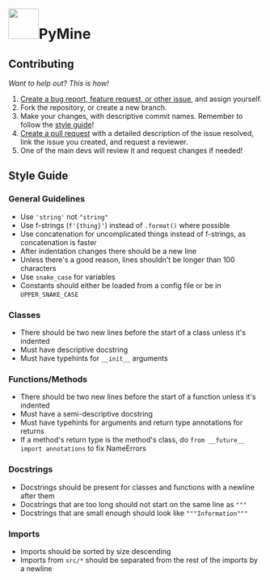 # <img src="https://i.imgur.com/LHDnix6.png" height=60>PyMine
## Contributing
*Want to help out? This is how!*

1. [Create a bug report, feature request, or other issue](https://github.com/py-mine/PyMine/issues), and assign yourself.
2. Fork the repository, or create a new branch.
3. Make your changes, with descriptive commit names. Remember to follow the [style guide](#style-guide)!
4. [Create a pull request](https://github.com/py-mine/PyMine/pulls) with a detailed description of the issue resolved, link the issue you created, and request a reviewer.
5. One of the main devs will review it and request changes if needed!

## Style Guide
### General Guidelines
* Use `'string'` not `"string"`
* Use f-strings (`f'{thing}'`) instead of `.format()` where possible
* Use concatenation for uncomplicated things instead of f-strings, as concatenation is faster
* After indentation changes there should be a new line
* Unless there's a good reason, lines shouldn't be longer than 100 characters
* Use `snake_case` for variables
* Constants should either be loaded from a config file or be in `UPPER_SNAKE_CASE`

### Classes
* There should be two new lines before the start of a class unless it's indented
* Must have descriptive docstring
* Must have typehints for `__init__` arguments

### Functions/Methods
* There should be two new lines before the start of a function unless it's indented
* Must have a semi-descriptive docstring
* Must have typehints for arguments and return type annotations for returns
* If a method's return type is the method's class, do `from __future__ import annotations` to fix NameErrors

### Docstrings
* Docstrings should be present for classes and functions with a newline after them
* Docstrings that are too long should not start on the same line as `"""`
* Docstrings that are small enough should look like `"""Information"""`

### Imports
* Imports should be sorted by size descending
* Imports from `src/*` should be separated from the rest of the imports by a newline
